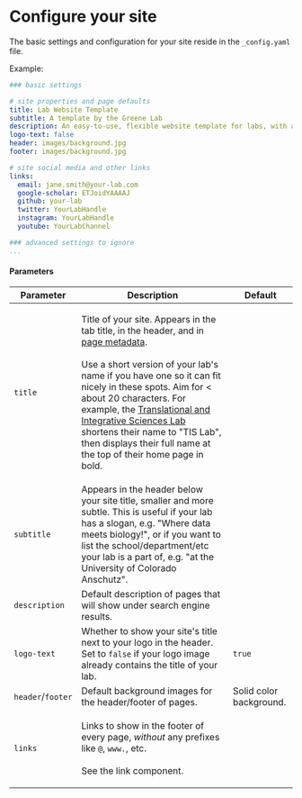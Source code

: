 # Configure your site

The basic settings and configuration for your site reside in the `_config.yaml` file.

Example:

```yaml
### basic settings

# site properties and page defaults
title: Lab Website Template
subtitle: A template by the Greene Lab
description: An easy-to-use, flexible website template for labs, with automatic citations, GitHub tag imports, pre-built components, and more.
logo-text: false
header: images/background.jpg
footer: images/background.jpg

# site social media and other links
links:
  email: jane.smith@your-lab.com
  google-scholar: ETJoidYAAAAJ
  github: your-lab
  twitter: YourLabHandle
  instagram: YourLabHandle
  youtube: YourLabChannel

### advanced settings to ignore
...
```

#### Parameters

| Parameter         | Description                                                                                                                                                                                                                                                                                                                                                                                                                                                                                        | Default                 |
| ----------------- | -------------------------------------------------------------------------------------------------------------------------------------------------------------------------------------------------------------------------------------------------------------------------------------------------------------------------------------------------------------------------------------------------------------------------------------------------------------------------------------------------- | ----------------------- |
| `title`           | <p>Title of your site. Appears in the tab title, in the header, and in <a href="https://www.google.com/search?q=html+meta+tags">page metadata</a>.<br><br>Use a short version of your lab's name if you have one so it can fit nicely in these spots. Aim for &#x3C; about 20 characters. For example, the <a href="https://tislab.org/">Translational and Integrative Sciences Lab</a> shortens their name to "TIS Lab", then displays their full name at the top of their home page in bold.</p> |                         |
| `subtitle`        | Appears in the header below your site title, smaller and more subtle. This is useful if your lab has a slogan, e.g. "Where data meets biology!", or if you want to list the school/department/etc your lab is a part of, e.g. "at the University of Colorado Anschutz".                                                                                                                                                                                                                            |                         |
| `description`     | Default description of pages that will show under search engine results.                                                                                                                                                                                                                                                                                                                                                                                                                           |                         |
| `logo-text`       | Whether to show your site's title next to your logo in the header. Set to `false` if your logo image already contains the title of your lab.                                                                                                                                                                                                                                                                                                                                                       | `true`                  |
| `header`/`footer` | Default background images for the header/footer of pages.                                                                                                                                                                                                                                                                                                                                                                                                                                          | Solid color background. |
| `links`           | <p>Links to show in the footer of every page, <em>without</em> any prefixes like <code>@</code>, <code>www.</code>, etc.<br><br>See the link component.</p>                                                                                                                                                                                                                                                                                                                                        |                         |

